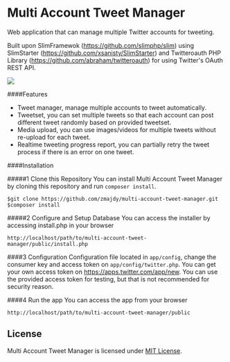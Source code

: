 Multi Account Tweet Manager
===========

Web application that can manage multiple Twitter accounts for tweeting.

Built upon SlimFramewok (https://github.com/slimphp/slim) using SlimStarter (https://github.com/xsanisty/SlimStarter) and 
Twitteroauth PHP Library (https://github.com/abraham/twitteroauth) for using Twitter's OAuth REST API.

![](https://cloud.githubusercontent.com/assets/11325911/10558218/71bf56fc-74f2-11e5-9eb8-edab9cb1b95c.PNG)


####Features
* Tweet manager, manage multiple accounts to tweet automatically.
* Tweetset, you can set multiple tweets so that each account can post different tweet randomly based on provided tweetset.
* Media upload, you can use images/videos for multiple tweets without re-upload for each tweet.
* Realtime tweeting progress report, you can partially retry the tweet process if there is an error on one tweet.

####Installation

#####1 Clone this Repository
You can install Multi Account Tweet Manager by cloning this repository and run ```composer install```.
```
$git clone https://github.com/zmajdy/multi-account-tweet-manager.git
$composer install
```

#####2 Configure and Setup Database
You can access the installer by accessing install.php in your browser
```
http://localhost/path/to/multi-account-tweet-manager/public/install.php
```

####3 Configuration
Configuration file located in ```app/config```, change the consumer key and access token on ```app/config/twitter.php```. 
You can get your own access token on https://apps.twitter.com/app/new. 
You can use the provided access token for testing, but that is not recommended for security reason.

####4 Run the app
You can access the app from your browser
```
http://localhost/path/to/multi-account-tweet-manager/public
```

## License

Multi Account Tweet Manager is licensed under [MIT License](https://github.com/zmajdy/multi-account-tweet-manager/blob/master/LICENSE).
